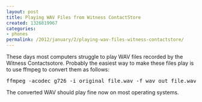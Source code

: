 ```yaml
---
layout: post
title: Playing WAV Files from Witness ContactStore
created: 1326819967
categories:
- phones
permalink: /2012/january/2/playing-wav-files-witness-contactstore/
---
```

<p>These days most computers struggle to play WAV files recorded by the Witness Contactsotore. Probably the easiest way to make these files play is to use ffmpeg to convert them as follows:</p>
<pre>
ffmpeg -acodec g726 -i original_file.wav -f wav out_file.wav
</pre>
<p>The converted WAV should play fine now on most operating systems.</p>
